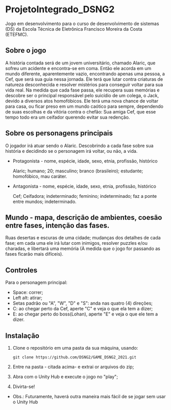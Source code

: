 # ProjetoIntegrado_DSNG2
Jogo em desenvolvimento para o curso de desenvolvimento de sistemas (DS) da Escola Técnica de Eletrônica Francisco Moreira da Costa (ETEFMC).

## Sobre o jogo

A história contada será de um jovem universitário, chamado Alaric, que sofreu um acidente e encontra-se em coma. Então ele acorda em um mundo diferente, aparentemente vazio, encontrando apenas uma pessoa, a Cef, que será sua guia nessa jornada. Ele terá que lutar contra criaturas de natureza desconhecida e resolver mistérios para conseguir voltar para sua vida real. 
Na medida que cada fase passa, ele recupera suas memórias e descobre ser o principal responsável pelo suicídio de um colega, o Jack, devido a diversos atos homofóbicos.
Ele terá uma nova chance de voltar para casa, ou ficar preso em um mundo caótico para sempre, dependendo de suas escolhas e da vitória contra o chefão: Sua amiga Cef, que esse tempo todo era um ceifador querendo evitar sua redenção.

            
## Sobre os personagens principais
O jogador irá atuar sendo o Alaric. Descobrindo a cada fase sobre sua história e decidindo se o personagem irá voltar, ou não, a vida.

- Protagonista - nome, espécie, idade, sexo, etnia, profissão, histórico

  Alaric; humano; 20; masculino; branco (brasileiro); estudante; homofóbico, mau caráter.

- Antagonista - nome, espécie, idade, sexo, etnia, profissão, histórico

  Cef; Ceifadora; indeterminado; feminino; indeterminado; faz a ponte entre mundos; indeterminado.
  
## Mundo - mapa, descrição de ambientes, coesão entre fases, intenção das fases.

 Ruas desertas e escuras de uma cidade; mudanças dos detalhes de cada fase; em cada uma ele irá lutar com inimigos, resolver puzzles e/ou charadas, e libertará uma memória (À medida que o jogo for passando as fases ficarão mais difíceis).
 
 ## Controles
 Para o personagem principal:
  - Space: correr;
  - Left alt: atirar;
  - Setas padrão ou "A", "W", "D" e "S": anda nas quatro (4) direções;
  - C: ao chegar perto da Cef, aperte "C" e veja o que ela tem a dizer;
  - E: ao chegar perto do boss(Lohan), aperte "E" e veja o que ele tem a dizer.
            
 ## Instalação
 1. Clone o repositório em uma pasta da sua máquina, usando:
 
        git clone https://github.com/DSNG2/GAME_DSNG2_2021.git
               
 2. Entre na pasta - citada acima- e extrai or arquivos do zip;
 3. Abra com o Unity Hub e execute o jogo no "play";
 4. Divirta-se!
* Obs.: Futuramente, haverá outra maneira mais fácil de se jogar sem usar o Unity Hub 

